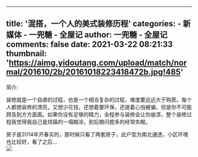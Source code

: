 
---
title: '混搭，一个人的美式装修历程'
categories: 
    - 新媒体
    - 一兜糖 - 全屋记
author: 一兜糖 - 全屋记
comments: false
date: 2021-03-22 08:21:33
thumbnail: 'https://aimg.yidoutang.com/upload/match/normal/201610/2b/20161018223418472b.jpg!485'
---

<div>   
简介: 








装修就是一个自虐的过程，也是一个相当复杂的过程，难度要远远大于购房。每个人都想装修的漂亮，又想少花钱，还想着要环保，还提着心怕被骗，但是你不可能顾及到方方面面。如果你没有足够的精力，全程参与装修会让你崩溃，整个装修过程我觉得我自己是烦躁的一塌糊涂，到后期问题多的经常失眠。


房子是2014年开春买的，那时候只看了两套房子，此户型为南北通透，小区环境也比较好，看了之后…<br><img src="https://aimg.yidoutang.com/upload/match/normal/201610/2b/20161018223418472b.jpg!485" referrerpolicy="no-referrer">  
</div>
            